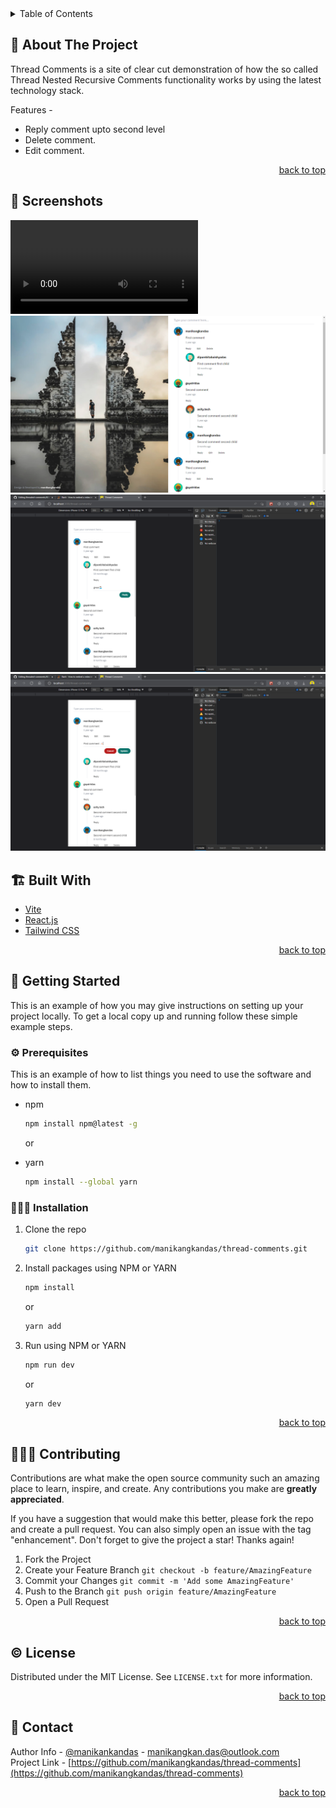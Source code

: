 <div id="top"></div>

<!-- TABLE OF CONTENTS -->
<details>
  <summary>Table of Contents</summary>
  <ul>
    <li>
      <a href="https://github.com/manikangkandas/thread-comments">View Demo</a>
    </li>
    <li>
      <a href="https://github.com/manikangkandas/thread-comments/issues">Report Bug</a>
    </li>
    <li>
      <a href="https://github.com/manikangkandas/thread-comments/issues">Request Feature</a>
    </li>
    <li>
      <a href="#about-the-project">About The Project</a>
      <ul>
        <li><a href="#built-with">Screenshots</a></li>
        <li><a href="#built-with">Built With</a></li>
      </ul>
    </li>
    <li>
      <a href="#getting-started">Getting Started</a>
      <ul>
        <li><a href="#prerequisites">Prerequisites</a></li>
        <li><a href="#installation">Installation</a></li>
      </ul>
    </li>
    <li><a href="#contributing">Contributing</a></li>
    <li><a href="#license">License</a></li>
    <li><a href="#contact">Contact</a></li>
  </ul>
</details>

<!-- ABOUT THE PROJECT -->

## 📢 About The Project

Thread Comments is a site of clear cut demonstration of how the so called Thread Nested Recursive Comments functionality works by using the latest technology stack.

Features -

- Reply comment upto second level
- Delete comment.
- Edit comment.

<p align="right"><a href="#top">back to top</a></p>

## 💉 Screenshots

![demonstration](readme_assets/demonstration.mp4)
![1](readme_assets/1.png)
![2](readme_assets/2.png)
![3](readme_assets/3.png)

## 🏗️ Built With

- [Vite](https://vitejs.dev/)
- [React.js](https://reactjs.org/)
- [Tailwind CSS](https://tailwindcss.com/)

<p align="right"><a href="#top">back to top</a></p>

<!-- GETTING STARTED -->

## 🎊 Getting Started

This is an example of how you may give instructions on setting up your project locally.
To get a local copy up and running follow these simple example steps.

### ⚙️ Prerequisites

This is an example of how to list things you need to use the software and how to install them.

- npm

  ```sh
  npm install npm@latest -g
  ```

  or

- yarn

  ```sh
  npm install --global yarn
  ```

### 🧑🏻‍🎤 Installation

1. Clone the repo
   ```sh
   git clone https://github.com/manikangkandas/thread-comments.git
   ```
2. Install packages using NPM or YARN

   ```sh
   npm install
   ```

   or

   ```sh
   yarn add
   ```

3. Run using NPM or YARN

   ```sh
   npm run dev
   ```

   or

   ```sh
   yarn dev
   ```

<p align="right"><a href="#top">back to top</a></p>

<!-- CONTRIBUTING -->

## 💁🏻‍♂️ Contributing

Contributions are what make the open source community such an amazing place to learn, inspire, and create. Any contributions you make are **greatly appreciated**.

If you have a suggestion that would make this better, please fork the repo and create a pull request. You can also simply open an issue with the tag "enhancement".
Don't forget to give the project a star! Thanks again!

1. Fork the Project
2. Create your Feature Branch `git checkout -b feature/AmazingFeature`
3. Commit your Changes `git commit -m 'Add some AmazingFeature'`
4. Push to the Branch `git push origin feature/AmazingFeature`
5. Open a Pull Request

<p align="right"><a href="#top">back to top</a></p>

<!-- LICENSE -->

## ©️ License

Distributed under the MIT License. See `LICENSE.txt` for more information.

<p align="right"><a href="#top">back to top</a></p>

<!-- CONTACT -->

## 🤝 Contact

Author Info - [@manikankandas](https://linkedin.com/in/manikangkandas) - manikangkan.das@outlook.com
<br />
Project Link - [https://github.com/manikangkandas/thread-comments](https://github.com/manikangkandas/thread-comments)

<p align="right"><a href="#top">back to top</a></p>
